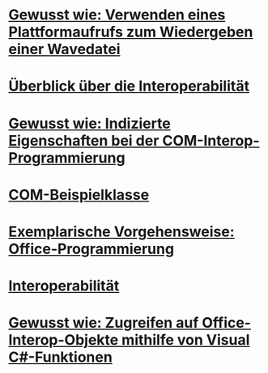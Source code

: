 # [Gewusst wie: Verwenden eines Plattformaufrufs zum Wiedergeben einer Wavedatei](how-to-use-platform-invoke-to-play-a-wave-file.md)
# [Überblick über die Interoperabilität](interoperability-overview.md)
# [Gewusst wie: Indizierte Eigenschaften bei der COM-Interop-Programmierung](how-to-use-indexed-properties-in-com-interop-rogramming.md)
# [COM-Beispielklasse](example-com-class.md)
# [Exemplarische Vorgehensweise: Office-Programmierung](walkthrough-office-programming.md)
# [Interoperabilität](interoperability.md)
# [Gewusst wie: Zugreifen auf Office-Interop-Objekte mithilfe von Visual C#-Funktionen](how-to-access-office-onterop-objects.md)
